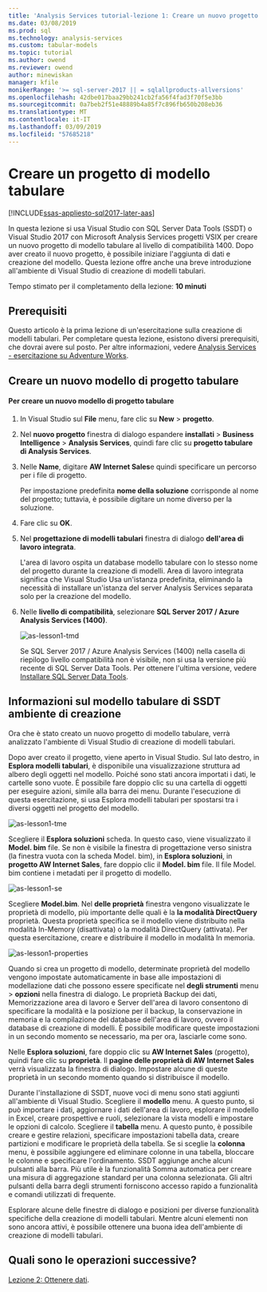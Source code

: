 ```yaml
---
title: 'Analysis Services tutorial-lezione 1: Creare un nuovo progetto di modello tabulare | Microsoft Docs'
ms.date: 03/08/2019
ms.prod: sql
ms.technology: analysis-services
ms.custom: tabular-models
ms.topic: tutorial
ms.author: owend
ms.reviewer: owend
author: minewiskan
manager: kfile
monikerRange: '>= sql-server-2017 || = sqlallproducts-allversions'
ms.openlocfilehash: 42dbe017baa29bb241cb2fa56f4fad3f70f5e3bb
ms.sourcegitcommit: 0a7beb2f51e48889b4a85f7c896fb650b208eb36
ms.translationtype: MT
ms.contentlocale: it-IT
ms.lasthandoff: 03/09/2019
ms.locfileid: "57685218"
---
```

# <a name="create-a-tabular-model-project"></a>Creare un progetto di modello tabulare

[!INCLUDE[ssas-appliesto-sql2017-later-aas](../../includes/ssas-appliesto-sql2017-later-aas.md)]

In questa lezione si usa Visual Studio con SQL Server Data Tools (SSDT) o Visual Studio 2017 con Microsoft Analysis Services progetti VSIX per creare un nuovo progetto di modello tabulare al livello di compatibilità 1400. Dopo aver creato il nuovo progetto, è possibile iniziare l'aggiunta di dati e creazione del modello. Questa lezione offre anche una breve introduzione all'ambiente di Visual Studio di creazione di modelli tabulari.  
  
Tempo stimato per il completamento della lezione: **10 minuti**  
  
## <a name="prerequisites"></a>Prerequisiti

Questo articolo è la prima lezione di un'esercitazione sulla creazione di modelli tabulari. Per completare questa lezione, esistono diversi prerequisiti, che dovrai avere sul posto. Per altre informazioni, vedere [Analysis Services - esercitazione su Adventure Works](../tutorial-tabular-1400/as-adventure-works-tutorial.md).  
  
## <a name="create-a-new-tabular-model-project"></a>Creare un nuovo modello di progetto tabulare  
  
#### <a name="to-create-a-new-tabular-model-project"></a>Per creare un nuovo modello di progetto tabulare  
  
1.  In Visual Studio sul **File** menu, fare clic su **New** > **progetto**.  
  
2.  Nel **nuovo progetto** finestra di dialogo espandere **installati** > **Business Intelligence** > **Analysis Services**, quindi fare clic su **progetto tabulare di Analysis Services**.  
  
3.  Nelle **Name**, digitare **AW Internet Sales**e quindi specificare un percorso per i file di progetto.  
  
    Per impostazione predefinita **nome della soluzione** corrisponde al nome del progetto; tuttavia, è possibile digitare un nome diverso per la soluzione.  
  
4.  Fare clic su **OK**.  
  
5.  Nel **progettazione di modelli tabulari** finestra di dialogo **dell'area di lavoro integrata**.  
  
    L'area di lavoro ospita un database modello tabulare con lo stesso nome del progetto durante la creazione di modelli. Area di lavoro integrata significa che Visual Studio Usa un'istanza predefinita, eliminando la necessità di installare un'istanza del server Analysis Services separata solo per la creazione del modello.
      
6.  Nelle **livello di compatibilità**, selezionare **SQL Server 2017 / Azure Analysis Services (1400)**.   
 
    ![as-lesson1-tmd](../tutorial-tabular-1400/media/as-lesson1-tmd.png)
      
    Se SQL Server 2017 / Azure Analysis Services (1400) nella casella di riepilogo livello compatibilità non è visibile, non si usa la versione più recente di SQL Server Data Tools. Per ottenere l'ultima versione, vedere [Installare SQL Server Data Tools](https://docs.microsoft.com/sql/ssdt/download-sql-server-data-tools-ssdt).  
      
  
## <a name="understanding-the-ssdt-tabular-model-authoring-environment"></a>Informazioni sul modello tabulare di SSDT ambiente di creazione  

Ora che è stato creato un nuovo progetto di modello tabulare, verrà analizzato l'ambiente di Visual Studio di creazione di modelli tabulari.  
  
Dopo aver creato il progetto, viene aperto in Visual Studio. Sul lato destro, in **Esplora modelli tabulari**, è disponibile una visualizzazione struttura ad albero degli oggetti nel modello. Poiché sono stati ancora importati i dati, le cartelle sono vuote. È possibile fare doppio clic su una cartella di oggetti per eseguire azioni, simile alla barra dei menu. Durante l'esecuzione di questa esercitazione, si usa Esplora modelli tabulari per spostarsi tra i diversi oggetti nel progetto del modello.

![as-lesson1-tme](../tutorial-tabular-1400/media/as-lesson1-tme.png)

Scegliere il **Esplora soluzioni** scheda. In questo caso, viene visualizzato il **Model. bim** file. Se non è visibile la finestra di progettazione verso sinistra (la finestra vuota con la scheda Model. bim), in **Esplora soluzioni**, in **progetto AW Internet Sales**, fare doppio clic il **Model. bim** file. Il file Model. bim contiene i metadati per il progetto di modello. 

![as-lesson1-se](../tutorial-tabular-1400/media/as-lesson1-se.png)
  
Scegliere **Model.bim**. Nel **delle proprietà** finestra vengono visualizzate le proprietà di modello, più importante delle quali è la **la modalità DirectQuery** proprietà. Questa proprietà specifica se il modello viene distribuito nella modalità In-Memory (disattivata) o la modalità DirectQuery (attivata). Per questa esercitazione, creare e distribuire il modello in modalità In memoria.

![as-lesson1-properties](../tutorial-tabular-1400/media/as-lesson1-properties.png)
  
Quando si crea un progetto di modello, determinate proprietà del modello vengono impostate automaticamente in base alle impostazioni di modellazione dati che possono essere specificate nel **degli strumenti** menu > **opzioni** nella finestra di dialogo. Le proprietà Backup dei dati, Memorizzazione area di lavoro e Server dell'area di lavoro consentono di specificare la modalità e la posizione per il backup, la conservazione in memoria e la compilazione del database dell'area di lavoro, ovvero il database di creazione di modelli. È possibile modificare queste impostazioni in un secondo momento se necessario, ma per ora, lasciarle come sono.  

Nelle **Esplora soluzioni**, fare doppio clic su **AW Internet Sales** (progetto), quindi fare clic su **proprietà**. Il **pagine delle proprietà di AW Internet Sales** verrà visualizzata la finestra di dialogo. Impostare alcune di queste proprietà in un secondo momento quando si distribuisce il modello.  
  
Durante l'installazione di SSDT, nuove voci di menu sono stati aggiunti all'ambiente di Visual Studio. Scegliere il **modello** menu. A questo punto, si può importare i dati, aggiornare i dati dell'area di lavoro, esplorare il modello in Excel, creare prospettive e ruoli, selezionare la vista modelli e impostare le opzioni di calcolo. Scegliere il **tabella** menu. A questo punto, è possibile creare e gestire relazioni, specificare impostazioni tabella data, creare partizioni e modificare le proprietà della tabella. Se si sceglie la **colonna** menu, è possibile aggiungere ed eliminare colonne in una tabella, bloccare le colonne e specificare l'ordinamento. SSDT aggiunge anche alcuni pulsanti alla barra. Più utile è la funzionalità Somma automatica per creare una misura di aggregazione standard per una colonna selezionata. Gli altri pulsanti della barra degli strumenti forniscono accesso rapido a funzionalità e comandi utilizzati di frequente.  
  
Esplorare alcune delle finestre di dialogo e posizioni per diverse funzionalità specifiche della creazione di modelli tabulari. Mentre alcuni elementi non sono ancora attivi, è possibile ottenere una buona idea dell'ambiente di creazione di modelli tabulari.  
  

## <a name="whats-next"></a>Quali sono le operazioni successive?

[Lezione 2: Ottenere dati](../tutorial-tabular-1400/as-lesson-2-get-data.md).

  
  
  
